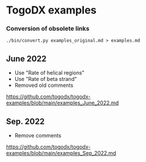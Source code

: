 # TogoDX examples

### Conversion of obsolete links

```
./bin/convert.py examples_original.md > examples.md
```

## June 2022
* Use "Rate of helical regions"
* Use "Rate of beta strand"
* Removed old comments

https://github.com/togodx/togodx-examples/blob/main/examples_June_2022.md

## Sep. 2022
* Remove comments

https://github.com/togodx/togodx-examples/blob/main/examples_Sep_2022.md
